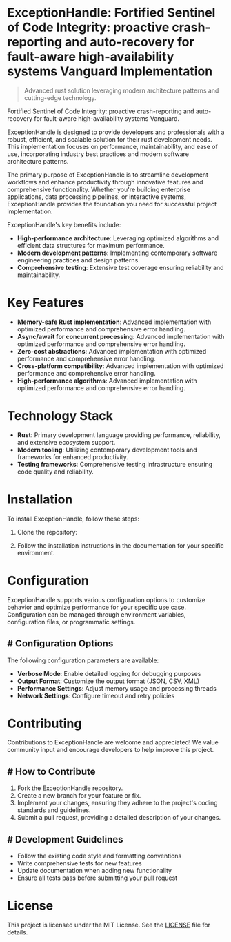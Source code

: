 <!-- fallback_ExceptionHandle_20250806034804_75067 -->

# ExceptionHandle: Fortified Sentinel of Code Integrity: proactive crash-reporting and auto-recovery for fault-aware high-availability systems Vanguard Implementation
> Advanced rust solution leveraging modern architecture patterns and cutting-edge technology.

Fortified Sentinel of Code Integrity: proactive crash-reporting and auto-recovery for fault-aware high-availability systems Vanguard.

ExceptionHandle is designed to provide developers and professionals with a robust, efficient, and scalable solution for their rust development needs. This implementation focuses on performance, maintainability, and ease of use, incorporating industry best practices and modern software architecture patterns.

The primary purpose of ExceptionHandle is to streamline development workflows and enhance productivity through innovative features and comprehensive functionality. Whether you're building enterprise applications, data processing pipelines, or interactive systems, ExceptionHandle provides the foundation you need for successful project implementation.

ExceptionHandle's key benefits include:

* **High-performance architecture**: Leveraging optimized algorithms and efficient data structures for maximum performance.
* **Modern development patterns**: Implementing contemporary software engineering practices and design patterns.
* **Comprehensive testing**: Extensive test coverage ensuring reliability and maintainability.

# Key Features

* **Memory-safe Rust implementation**: Advanced implementation with optimized performance and comprehensive error handling.
* **Async/await for concurrent processing**: Advanced implementation with optimized performance and comprehensive error handling.
* **Zero-cost abstractions**: Advanced implementation with optimized performance and comprehensive error handling.
* **Cross-platform compatibility**: Advanced implementation with optimized performance and comprehensive error handling.
* **High-performance algorithms**: Advanced implementation with optimized performance and comprehensive error handling.

# Technology Stack

* **Rust**: Primary development language providing performance, reliability, and extensive ecosystem support.
* **Modern tooling**: Utilizing contemporary development tools and frameworks for enhanced productivity.
* **Testing frameworks**: Comprehensive testing infrastructure ensuring code quality and reliability.

# Installation

To install ExceptionHandle, follow these steps:

1. Clone the repository:


2. Follow the installation instructions in the documentation for your specific environment.

# Configuration

ExceptionHandle supports various configuration options to customize behavior and optimize performance for your specific use case. Configuration can be managed through environment variables, configuration files, or programmatic settings.

## # Configuration Options

The following configuration parameters are available:

* **Verbose Mode**: Enable detailed logging for debugging purposes
* **Output Format**: Customize the output format (JSON, CSV, XML)
* **Performance Settings**: Adjust memory usage and processing threads
* **Network Settings**: Configure timeout and retry policies

# Contributing

Contributions to ExceptionHandle are welcome and appreciated! We value community input and encourage developers to help improve this project.

## # How to Contribute

1. Fork the ExceptionHandle repository.
2. Create a new branch for your feature or fix.
3. Implement your changes, ensuring they adhere to the project's coding standards and guidelines.
4. Submit a pull request, providing a detailed description of your changes.

## # Development Guidelines

* Follow the existing code style and formatting conventions
* Write comprehensive tests for new features
* Update documentation when adding new functionality
* Ensure all tests pass before submitting your pull request

# License

This project is licensed under the MIT License. See the [LICENSE](https://github.com/QOZU/ExceptionHandle/blob/main/LICENSE) file for details.

